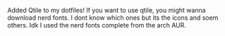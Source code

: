 Added Qtile to my dotfiles! If you want to use qtile, you might wanna download nerd fonts. I dont know which ones but its the icons and soem others. Idk I used the nerd fonts complete from the arch AUR.

